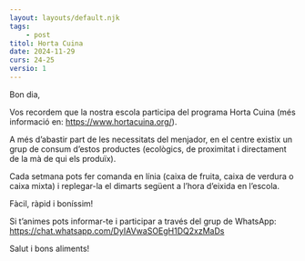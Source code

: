 ```yaml
---
layout: layouts/default.njk
tags: 
    - post
titol: Horta Cuina
date: 2024-11-29
curs: 24-25
versio: 1
---
```


Bon dia,

Vos recordem que la nostra escola participa del programa Horta Cuina (més informació en: https://www.hortacuina.org/).

A més d’abastir part de les necessitats del menjador, en el centre existix un grup de consum d’estos productes (ecològics, de proximitat i directament de la mà de qui els produïx).

Cada setmana pots fer comanda en línia (caixa de fruita, caixa de verdura o caixa mixta) i replegar-la el dimarts següent a l’hora d’eixida en l’escola.

Fàcil, ràpid i boníssim! 

Si t’animes pots informar-te i participar a través del grup de WhatsApp: <https://chat.whatsapp.com/DyIAVwaSOEgH1DQ2xzMaDs>

Salut i bons aliments!